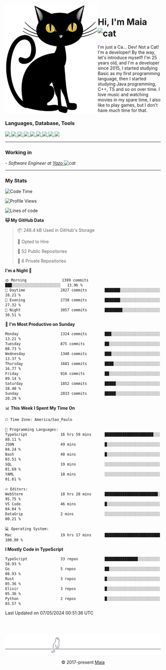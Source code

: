 <img align="left" src="https://raw.githubusercontent.com/gabrielmaialva33/gabrielmaialva33/master/assets/cat_0.png" alt="Stats" width="300px">

<h1 align="left">Hi, I'm Maia 
<img src="https://emojis.slackmojis.com/emojis/images/1643509834/36299/black-cat.gif?1643509834" width="50" height="60" align="center"  alt="cat"/>
</h1>

I'm just a Ca... Dev! Not a Cat! I'm a developer! By the way, let's introduce myself!
I'm 25 years old, and I'm a developer since 2015, I started studying Basic as my first programming
language, then I started studying Java programming, C++, TS and so on over time.
I love music and watching movies in my spare time, I also like to play games, but I don't have much time for that.

<h3 align="left">Languages, Database, Tools</h3>
<p>
  <a href="https://www.typescriptlang.org">
    <img src="https://skillicons.dev/icons?i=ts" />
  </a>
  <a href="https://go.dev">
    <img src="https://skillicons.dev/icons?i=go" />
  </a>
  <a href="https://www.python.org">
    <img src="https://skillicons.dev/icons?i=python" />
  </a>
  <a href="https://gradle.org">
    <img src="https://skillicons.dev/icons?i=gradle" />
  </a>
  <a href="https://redis.io">
    <img src="https://skillicons.dev/icons?i=redis" />
  </a>
  <a href="https://www.mongodb.com">
    <img src="https://skillicons.dev/icons?i=mongodb" />
  </a>
  <a href="https://nodejs.org">
    <img src="https://skillicons.dev/icons?i=nodejs" />
  </a>
  <a href="https://www.javascript.com">
    <img src="https://skillicons.dev/icons?i=js" />
  </a>
  <a href="https://www.docker.com">
    <img src="https://skillicons.dev/icons?i=docker" />
  </a>
</p>

<hr/>

<h3>Working in</h3>

<p><em> - Software Engineer at <a href="[https://pdasolucoes.com.br](https://yazo.com.br/)">Yazo
</a><img src="https://media.giphy.com/media/WUlplcMpOCEmTGBtBW/giphy.gif" width="30" alt="cat"> 
</em></p>

<hr/>

### My Stats

<!--START_SECTION:waka-->
![Code Time](http://img.shields.io/badge/Code%20Time-4%2C211%20hrs%2026%20mins-blue)

![Profile Views](http://img.shields.io/badge/Profile%20Views-2-blue)

![Lines of code](https://img.shields.io/badge/From%20Hello%20World%20I%27ve%20Written-2.9%20million%20lines%20of%20code-blue)

**🐱 My GitHub Data** 

> 📦 248.4 kB Used in GitHub's Storage 
 > 
> 💼 Opted to Hire
 > 
> 📜 52 Public Repositories 
 > 
> 🔑 6 Private Repositories 
 > 
**I'm a Night 🦉** 

```text
🌞 Morning                1399 commits        ███░░░░░░░░░░░░░░░░░░░░░░   13.96 % 
🌆 Daytime                2827 commits        ███████░░░░░░░░░░░░░░░░░░   28.21 % 
🌃 Evening                2738 commits        ███████░░░░░░░░░░░░░░░░░░   27.32 % 
🌙 Night                  3057 commits        ████████░░░░░░░░░░░░░░░░░   30.51 % 
```
📅 **I'm Most Productive on Sunday** 

```text
Monday                   1324 commits        ███░░░░░░░░░░░░░░░░░░░░░░   13.21 % 
Tuesday                  875 commits         ██░░░░░░░░░░░░░░░░░░░░░░░   08.73 % 
Wednesday                1340 commits        ███░░░░░░░░░░░░░░░░░░░░░░   13.37 % 
Thursday                 1681 commits        ████░░░░░░░░░░░░░░░░░░░░░   16.77 % 
Friday                   916 commits         ██░░░░░░░░░░░░░░░░░░░░░░░   09.14 % 
Saturday                 1852 commits        █████░░░░░░░░░░░░░░░░░░░░   18.48 % 
Sunday                   2033 commits        █████░░░░░░░░░░░░░░░░░░░░   20.29 % 
```


📊 **This Week I Spent My Time On** 

```text
🕑︎ Time Zone: America/Sao_Paulo

💬 Programming Languages: 
TypeScript               16 hrs 59 mins      ██████████████████████░░░   88.11 % 
JSON                     49 mins             █░░░░░░░░░░░░░░░░░░░░░░░░   04.24 % 
Bash                     40 mins             █░░░░░░░░░░░░░░░░░░░░░░░░   03.51 % 
SQL                      19 mins             ░░░░░░░░░░░░░░░░░░░░░░░░░   01.69 % 
YAML                     18 mins             ░░░░░░░░░░░░░░░░░░░░░░░░░   01.61 % 

🔥 Editors: 
WebStorm                 18 hrs 28 mins      ████████████████████████░   95.75 % 
VS Code                  46 mins             █░░░░░░░░░░░░░░░░░░░░░░░░   04.04 % 
DataGrip                 2 mins              ░░░░░░░░░░░░░░░░░░░░░░░░░   00.21 % 

💻 Operating System: 
Mac                      19 hrs 17 mins      █████████████████████████   100.00 % 
```

**I Mostly Code in TypeScript** 

```text
TypeScript               33 repos            ███████████████░░░░░░░░░░   58.93 % 
Go                       5 repos             ██░░░░░░░░░░░░░░░░░░░░░░░   08.93 % 
Rust                     3 repos             █░░░░░░░░░░░░░░░░░░░░░░░░   05.36 % 
Elixir                   3 repos             █░░░░░░░░░░░░░░░░░░░░░░░░   05.36 % 
Python                   2 repos             █░░░░░░░░░░░░░░░░░░░░░░░░   03.57 % 
```




 Last Updated on 07/05/2024 00:51:36 UTC
<!--END_SECTION:waka-->


<br/>
<br/>

<p align="center"><img src="https://raw.githubusercontent.com/gabrielmaialva33/gabrielmaialva33/master/assets/gray0_ctp_on_line.svg?sanitize=true" /></p>
<p align="center">&copy; 2017-present <a href="https://github.com/gabrielmaialva33/" target="_blank">Maia</a>
